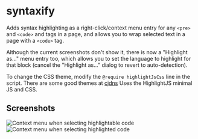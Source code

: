 # syntaxify
Adds syntax highlighting as a right-click/context menu entry for any `<pre>` and `<code>` and  tags in a page, and allows you to wrap selected text in a page with a `<code>` tag.

Although the current screenshots don't show it, there is now a "Highlight as..." menu entry too, which allows you to set the language to highlight for that block (cancel the "Highlight as..." dialog to revert to auto-detection).

To change the CSS theme, modify the `@require highlightJsCss` line in the script. There are some good themes at [cjdns](http://cdnjs.com/libraries/highlight.js)
Uses the HighlightJS minimal JS and CSS.

## Screenshots
![Context menu when selecting highlightable code](http://i.imgur.com/YTtqRdy.png "Before highlighting")
![Context menu when selecting highlighted code](http://i.imgur.com/rif6dao.png "After highlighting")
